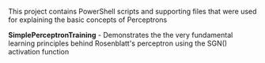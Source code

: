 ﻿This project contains PowerShell scripts and supporting files that were used for explaining the basic concepts of Perceptrons


**SimplePerceptronTraining** - Demonstrates the the very fundamental learning principles behind Rosenblatt's perceptron using the SGN() activation function
